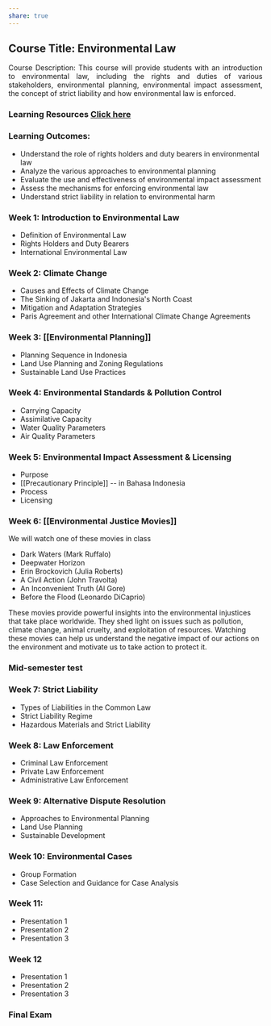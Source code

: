 ```yaml
---
share: true
---
```


## Course Title: Environmental Law

<p align="justify">Course Description: This course will provide students with an introduction to environmental law, including the rights and duties of various stakeholders, environmental planning, environmental impact assessment, the concept of strict liability and how environmental law is enforced.  </p>

### Learning Resources [Click here](https://onedrive.live.com/?authkey=AIYLVMurEJNKhFU&id=E6AC21B49711E322%21266202&cid=E6AC21B49711E322)

### Learning Outcomes:

- Understand the role of rights holders and duty bearers in environmental law
- Analyze the various approaches to environmental planning
- Evaluate the use and effectiveness of environmental impact assessment
- Assess the mechanisms for enforcing environmental law
- Understand strict liability in relation to environmental harm


### Week 1: Introduction to Environmental Law

- Definition of Environmental Law
- Rights Holders and Duty Bearers
- International Environmental Law

### Week 2: Climate Change

- Causes and Effects of Climate Change
- The Sinking of Jakarta and Indonesia's North Coast
- Mitigation and Adaptation Strategies
- Paris Agreement and other International Climate Change Agreements

### Week 3: [[Environmental Planning]] 

- Planning Sequence in Indonesia
- Land Use Planning and Zoning Regulations
- Sustainable Land Use Practices

### Week 4: Environmental Standards & Pollution Control

- Carrying Capacity
- Assimilative Capacity
- Water Quality Parameters
- Air Quality Parameters

### Week 5: Environmental Impact Assessment & Licensing

- Purpose
- [[Precautionary Principle]] -- in Bahasa Indonesia
- Process
- Licensing

### Week 6: [[Environmental Justice Movies]]

We will watch one of these movies in class

- Dark Waters (Mark Ruffalo)
- Deepwater Horizon
- Erin Brockovich (Julia Roberts)
- A Civil Action (John Travolta)
- An Inconvenient Truth (Al Gore)
- Before the Flood (Leonardo DiCaprio)


These movies provide powerful insights into the environmental injustices that take place worldwide. They shed light on issues such as pollution, climate change, animal cruelty, and exploitation of resources. Watching these movies can help us understand the negative impact of our actions on the environment and motivate us to take action to protect it.

### Mid-semester test

### Week 7: Strict Liability

- Types of Liabilities in the Common Law
- Strict Liability Regime
- Hazardous Materials and Strict Liability

### Week 8:  Law Enforcement 

- Criminal Law Enforcement
- Private Law Enforcement
- Administrative Law Enforcement

### Week 9: Alternative Dispute Resolution

- Approaches to Environmental Planning
- Land Use Planning
- Sustainable Development

### Week 10: Environmental Cases

- Group Formation
- Case Selection and Guidance for Case Analysis

### Week 11: 

- Presentation 1
- Presentation 2
- Presentation 3

### Week 12

- Presentation 1
- Presentation 2
- Presentation 3

### Final Exam

